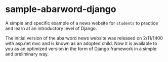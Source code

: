# sample-abarword-django

A simple and specific example of a news website for `students` to practice and learn at an introductory level of Django.

The initial version of the abarword news website was released on 2/11/1400 with asp.net mvc and is known as an adopted child.
Now it is available to you as an optimized version in the form of Django framework in a simple and preliminary way.